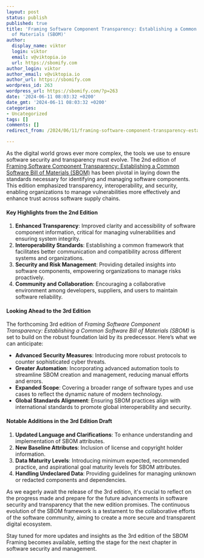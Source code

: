 ```yaml
---
layout: post
status: publish
published: true
title: 'Framing Software Component Transparency: Establishing a Common Software Bill
  of Materials (SBOM)'
author:
  display_name: viktor
  login: viktor
  email: v@viktopia.io
  url: https://sbomify.com
author_login: viktor
author_email: v@viktopia.io
author_url: https://sbomify.com
wordpress_id: 263
wordpress_url: https://sbomify.com/?p=263
date: '2024-06-11 08:03:32 +0200'
date_gmt: '2024-06-11 08:03:32 +0200'
categories:
- Uncategorized
tags: []
comments: []
redirect_from: /2024/06/11/framing-software-component-transparency-establishing-a-common-software-bill-of-materials-sbom/

---
```


As the digital world grows ever more complex, the tools we use to ensure software security and transparency must evolve. The 2nd edition of [Framing Software Component Transparency: Establishing a Common Software Bill of Materials (SBOM)](https://www.ntia.gov/files/ntia/publications/ntia_sbom_framing_2nd_edition_20211021.pdf) has been pivotal in laying down the standards necessary for identifying and managing software components. This edition emphasized transparency, interoperability, and security, enabling organizations to manage vulnerabilities more effectively and enhance trust across software supply chains.

#### Key Highlights from the 2nd Edition

1. **Enhanced Transparency**: Improved clarity and accessibility of software component information, critical for managing vulnerabilities and ensuring system integrity.
2. **Interoperability Standards**: Establishing a common framework that facilitates better communication and compatibility across different systems and organizations.
3. **Security and Risk Management**: Providing detailed insights into software components, empowering organizations to manage risks proactively.
4. **Community and Collaboration**: Encouraging a collaborative environment among developers, suppliers, and users to maintain software reliability.

#### Looking Ahead to the 3rd Edition

The forthcoming 3rd edition of *Framing Software Component Transparency: Establishing a Common Software Bill of Materials (SBOM)* is set to build on the robust foundation laid by its predecessor. Here’s what we can anticipate:

- **Advanced Security Measures**: Introducing more robust protocols to counter sophisticated cyber threats.
- **Greater Automation**: Incorporating advanced automation tools to streamline SBOM creation and management, reducing manual efforts and errors.
- **Expanded Scope**: Covering a broader range of software types and use cases to reflect the dynamic nature of modern technology.
- **Global Standards Alignment**: Ensuring SBOM practices align with international standards to promote global interoperability and security.

#### Notable Additions in the 3rd Edition Draft

1. **Updated Language and Clarifications**: To enhance understanding and implementation of SBOM attributes.
2. **New Baseline Attributes**: Inclusion of license and copyright holder information.
3. **Data Maturity Levels**: Introducing minimum expected, recommended practice, and aspirational goal maturity levels for SBOM attributes.
4. **Handling Undeclared Data**: Providing guidelines for managing unknown or redacted components and dependencies.

As we eagerly await the release of the 3rd edition, it's crucial to reflect on the progress made and prepare for the future advancements in software security and transparency that the new edition promises. The continuous evolution of the SBOM framework is a testament to the collaborative efforts of the software community, aiming to create a more secure and transparent digital ecosystem.

Stay tuned for more updates and insights as the 3rd edition of the SBOM Framing becomes available, setting the stage for the next chapter in software security and management.
